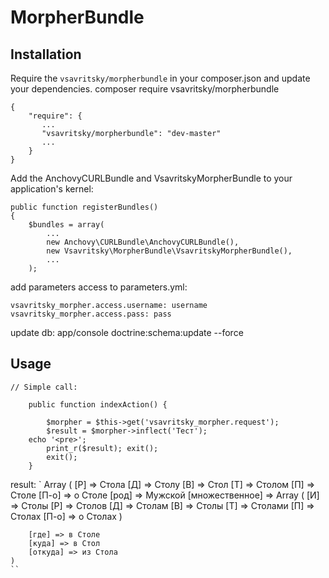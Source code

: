 # MorpherBundle #

## Installation ##

Require the `vsavritsky/morpherbundle` in your composer.json and update your dependencies.
composer require vsavritsky/morpherbundle

    {
        "require": {
           ...
           "vsavritsky/morpherbundle": "dev-master"
           ...
        }
    }

Add the AnchovyCURLBundle and VsavritskyMorpherBundle to your application's kernel:

    public function registerBundles()
    {
        $bundles = array(
            ...
            new Anchovy\CURLBundle\AnchovyCURLBundle(),
            new Vsavritsky\MorpherBundle\VsavritskyMorpherBundle(),
            ...
        );

add parameters access to parameters.yml:

    vsavritsky_morpher.access.username: username
    vsavritsky_morpher.access.pass: pass

update db:
app/console doctrine:schema:update --force

## Usage ##

	// Simple call:

	    public function indexAction() {

      		$morpher = $this->get('vsavritsky_morpher.request');
      		$result = $morpher->inflect('Тест');
		echo '<pre>';
	      	print_r($result); exit();
	      	exit();
	    }

result: 
	`
	Array (
	    [Р] => Стола
	    [Д] => Столу
	    [В] => Стол
	    [Т] => Столом
	    [П] => Столе
	    [П-о] => о Столе
	    [род] => Мужской
	    [множественное] => Array (
	            [И] => Столы
	            [Р] => Столов
	            [Д] => Столам
	            [В] => Столы
	            [Т] => Столами
	            [П] => Столах
	            [П-о] => о Столах
	        )
	
	    [где] => в Столе
	    [куда] => в Стол
	    [откуда] => из Стола
	)
	``
